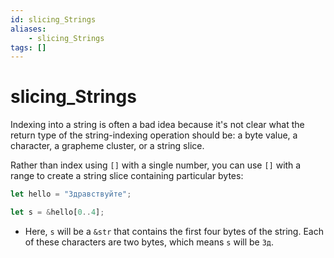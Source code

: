 ```yaml
---
id: slicing_Strings
aliases:
    - slicing_Strings
tags: []
---
```


# slicing_Strings

Indexing into a string is often a bad idea because it's not clear what the
return type of the string-indexing operation should be: a byte value, a
character, a grapheme cluster, or a string slice.

Rather than index using `[]` with a single number, you can use `[]` with a range
to create a string slice containing particular bytes:

```rust
let hello = "Здравствуйте";

let s = &hello[0..4];
```

- Here, `s` will be a `&str` that contains the first four bytes of the string.
  Each of these characters are two bytes, which means `s` will be `Зд`.
